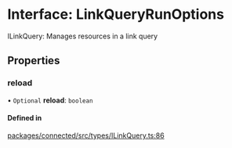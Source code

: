 # Interface: LinkQueryRunOptions

ILinkQuery: Manages resources in a link query

## Properties

### reload

• `Optional` **reload**: `boolean`

#### Defined in

[packages/connected/src/types/ILinkQuery.ts:86](https://github.com/o-development/ldo/blob/2085e12f9f1a1b9db0429a041343e0568e3bede9/packages/connected/src/types/ILinkQuery.ts#L86)
